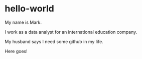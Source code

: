 # hello-world

My name is Mark. 

I work as a data analyst for an international education company.

My husband says I need some github in my life. 

Here goes!

